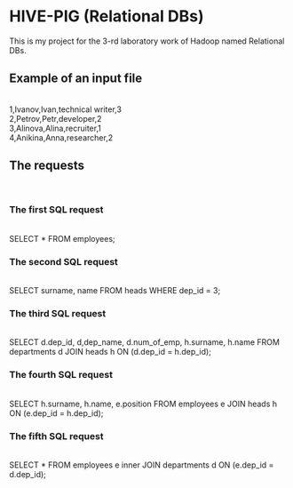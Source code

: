 # HIVE-PIG (Relational DBs)

This is my project for the 3-rd laboratory work of Hadoop named Relational DBs. 

<h2><b>Example of an input file</b></h2><br/>
1,Ivanov,Ivan,technical writer,3<br/>
2,Petrov,Petr,developer,2<br/>
3,Alinova,Alina,recruiter,1<br/>
4,Anikina,Anna,researcher,2<br/>


<h2><b>The requests</b></h2><br/>
<h3><b>The first SQL request</b></h3><br/>
SELECT * FROM employees;

<h3><b>The second SQL request</b></h3><br/>
SELECT surname, name FROM heads WHERE dep_id = 3;<br/>

<h3><b>The third SQL request</b></h3><br/>
SELECT d.dep_id, d,dep_name, d.num_of_emp, h.surname, h.name FROM departments d JOIN heads h ON (d.dep_id = h.dep_id);

<h3><b>The fourth SQL request</b></h3><br/>
SELECT h.surname, h.name, e.position FROM employees e JOIN heads h ON (e.dep_id = h.dep_id);


<h3><b>The fifth SQL request</b></h3><br/>
SELECT * FROM employees e inner JOIN departments d ON (e.dep_id = d.dep_id);
